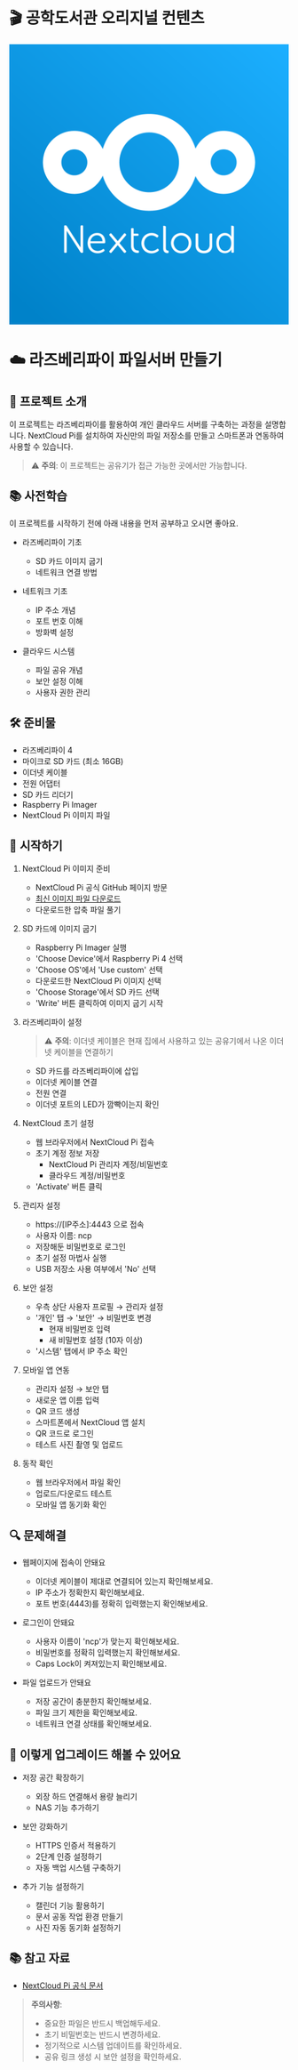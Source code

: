# 🎬 공학도서관 오리지널 컨텐츠

![logo](./img/nextcloud-logo.png)

# ☁️ 라즈베리파이 파일서버 만들기

## 📝 프로젝트 소개
이 프로젝트는 라즈베리파이를 활용하여 개인 클라우드 서버를 구축하는 과정을 설명합니다. NextCloud Pi를 설치하여 자신만의 파일 저장소를 만들고 스마트폰과 연동하여 사용할 수 있습니다.

> ⚠️ **주의**: 이 프로젝트는 공유기가 접근 가능한 곳에서만 가능합니다.

## 📚 사전학습
이 프로젝트를 시작하기 전에 아래 내용을 먼저 공부하고 오시면 좋아요.

- 라즈베리파이 기초
  - SD 카드 이미지 굽기
  - 네트워크 연결 방법

- 네트워크 기초
  - IP 주소 개념
  - 포트 번호 이해
  - 방화벽 설정

- 클라우드 시스템
  - 파일 공유 개념
  - 보안 설정 이해
  - 사용자 권한 관리

## 🛠 준비물
- 라즈베리파이 4
- 마이크로 SD 카드 (최소 16GB)
- 이더넷 케이블
- 전원 어댑터
- SD 카드 리더기
- Raspberry Pi Imager
- NextCloud Pi 이미지 파일

## 🚀 시작하기
1. NextCloud Pi 이미지 준비
   - NextCloud Pi 공식 GitHub 페이지 방문
   - [최신 이미지 파일 다운로드](https://github.com/nextcloud/nextcloudpi/releases/download/v1.55.3/NextcloudPi_RaspberryPi4_v1.55.3.zip)
   - 다운로드한 압축 파일 풀기

2. SD 카드에 이미지 굽기
   - Raspberry Pi Imager 실행
   - 'Choose Device'에서 Raspberry Pi 4 선택
   - 'Choose OS'에서 'Use custom' 선택
   - 다운로드한 NextCloud Pi 이미지 선택
   - 'Choose Storage'에서 SD 카드 선택
   - 'Write' 버튼 클릭하여 이미지 굽기 시작

3. 라즈베리파이 설정
    > ⚠️ **주의**: 이더넷 케이블은 현재 집에서 사용하고 있는 공유기에서 나온 이더넷 케이블을 연결하기
   - SD 카드를 라즈베리파이에 삽입
   - 이더넷 케이블 연결
   - 전원 연결
   - 이더넷 포트의 LED가 깜빡이는지 확인

4. NextCloud 초기 설정
   - 웹 브라우저에서 NextCloud Pi 접속
   - 초기 계정 정보 저장
     - NextCloud Pi 관리자 계정/비밀번호
     - 클라우드 계정/비밀번호
   - 'Activate' 버튼 클릭

5. 관리자 설정
   - https://[IP주소]:4443 으로 접속
   - 사용자 이름: ncp
   - 저장해둔 비밀번호로 로그인
   - 초기 설정 마법사 실행
   - USB 저장소 사용 여부에서 'No' 선택

6. 보안 설정
   - 우측 상단 사용자 프로필 → 관리자 설정
   - '개인' 탭 → '보안' → 비밀번호 변경
     - 현재 비밀번호 입력
     - 새 비밀번호 설정 (10자 이상)
   - '시스템' 탭에서 IP 주소 확인

7. 모바일 앱 연동
   - 관리자 설정 → 보안 탭
   - 새로운 앱 이름 입력
   - QR 코드 생성
   - 스마트폰에서 NextCloud 앱 설치
   - QR 코드로 로그인
   - 테스트 사진 촬영 및 업로드

8. 동작 확인
   - 웹 브라우저에서 파일 확인
   - 업로드/다운로드 테스트
   - 모바일 앱 동기화 확인

## 🔍 문제해결
- 웹페이지에 접속이 안돼요
  - 이더넷 케이블이 제대로 연결되어 있는지 확인해보세요.
  - IP 주소가 정확한지 확인해보세요.
  - 포트 번호(4443)를 정확히 입력했는지 확인해보세요.

- 로그인이 안돼요
  - 사용자 이름이 'ncp'가 맞는지 확인해보세요.
  - 비밀번호를 정확히 입력했는지 확인해보세요.
  - Caps Lock이 켜져있는지 확인해보세요.

- 파일 업로드가 안돼요
  - 저장 공간이 충분한지 확인해보세요.
  - 파일 크기 제한을 확인해보세요.
  - 네트워크 연결 상태를 확인해보세요.

## 🌟 이렇게 업그레이드 해볼 수 있어요
- 저장 공간 확장하기
  - 외장 하드 연결해서 용량 늘리기
  - NAS 기능 추가하기

- 보안 강화하기
  - HTTPS 인증서 적용하기
  - 2단계 인증 설정하기
  - 자동 백업 시스템 구축하기

- 추가 기능 설정하기
  - 캘린더 기능 활용하기
  - 문서 공동 작업 환경 만들기
  - 사진 자동 동기화 설정하기

## 📚 참고 자료
- [NextCloud Pi 공식 문서](https://github.com/nextcloud/nextcloudpi)

> **주의사항**: 
> - 중요한 파일은 반드시 백업해두세요.
> - 초기 비밀번호는 반드시 변경하세요.
> - 정기적으로 시스템 업데이트를 확인하세요.
> - 공유 링크 생성 시 보안 설정을 확인하세요.


